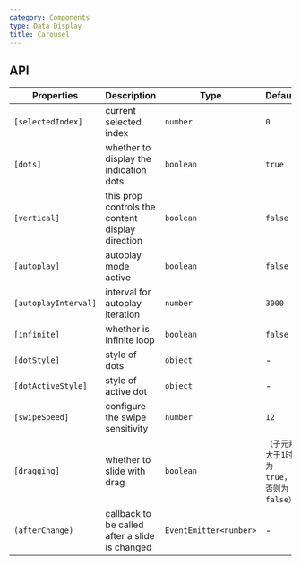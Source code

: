 ```yaml
---
category: Components
type: Data Display
title: Carousel
---
```


## API

| Properties | Description | Type | Default |
|-----------|------------|------|--------|
| `[selectedIndex]` | current selected index | `number` | `0` |
| `[dots]` | whether to display the indication dots | `boolean`  | `true` |
| `[vertical]` | this prop controls the content display direction | `boolean`  | `false` |
| `[autoplay]` | autoplay mode active | `boolean`  | `false` |
| `[autoplayInterval]` | interval for autoplay iteration | `number` | `3000` |
| `[infinite]` | whether is infinite loop | `boolean`  | `false` |
| `[dotStyle]` | style of dots | `object` | - |
| `[dotActiveStyle]` | style of active dot | `object` | - |
| `[swipeSpeed]` | configure the swipe sensitivity | `number` | `12` |
| `[dragging]` | whether to slide with drag | `boolean` | `（子元素大于1时为true， 否则为false）` |
| `(afterChange)` | callback to be called after a slide is changed | `EventEmitter<number>` | - |